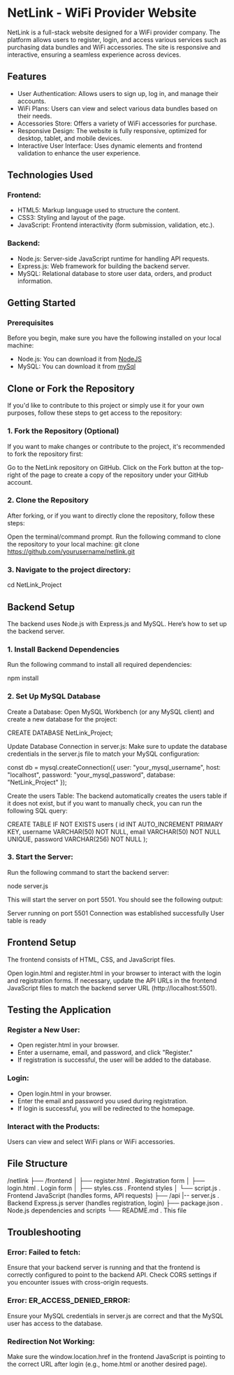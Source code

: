 # NetLink - WiFi Provider Website

NetLink is a full-stack website designed for a WiFi provider company. 
The platform allows users to register, login, and access various services such as purchasing data bundles and WiFi accessories. 
The site is responsive and interactive, ensuring a seamless experience across devices.

## Features
- User Authentication: Allows users to sign up, log in, and manage their accounts.
- WiFi Plans: Users can view and select various data bundles based on their needs.
- Accessories Store: Offers a variety of WiFi accessories for purchase.
- Responsive Design: The website is fully responsive, optimized for desktop, tablet, and mobile devices.
- Interactive User Interface: Uses dynamic elements and frontend validation to enhance the user experience.

## Technologies Used
### Frontend:
- HTML5: Markup language used to structure the content.
- CSS3: Styling and layout of the page.
- JavaScript: Frontend interactivity (form submission, validation, etc.).

### Backend:
- Node.js: Server-side JavaScript runtime for handling API requests.
- Express.js: Web framework for building the backend server.
- MySQL: Relational database to store user data, orders, and product information.

## Getting Started

### Prerequisites
Before you begin, make sure you have the following installed on your local machine:

- Node.js: You can download it from [NodeJS](nodejs.org.)
- MySQL: You can download it from [mySql](mysql.com.)

## Clone or Fork the Repository
If you'd like to contribute to this project or simply use it for your own purposes, follow these steps to get access to the repository:

### 1. Fork the Repository (Optional)
If you want to make changes or contribute to the project, it's recommended to fork the repository first:

Go to the NetLink repository on GitHub.
Click on the Fork button at the top-right of the page to create a copy of the repository under your GitHub account.

### 2. Clone the Repository
After forking, or if you want to directly clone the repository, follow these steps:

Open the terminal/command prompt.
Run the following command to clone the repository to your local machine:
git clone https://github.com/yourusername/netlink.git

### 3. Navigate to the project directory:
cd NetLink_Project


## Backend Setup
The backend uses Node.js with Express.js and MySQL. Here’s how to set up the backend server.

### 1. Install Backend Dependencies
Run the following command to install all required dependencies:

npm install

### 2. Set Up MySQL Database
Create a Database: Open MySQL Workbench (or any MySQL client) and create a new database for the project:

CREATE DATABASE NetLink_Project;

Update Database Connection in server.js: 
Make sure to update the database credentials in the server.js file to match your MySQL configuration:

const db = mysql.createConnection({
    user: "your_mysql_username",
    host: "localhost",
    password: "your_mysql_password",
    database: "NetLink_Project"
});

Create the users Table: The backend automatically creates the users table if it does not exist, but if you want to manually check, you can run the following SQL query:

CREATE TABLE IF NOT EXISTS users (
    id INT AUTO_INCREMENT PRIMARY KEY,
    username VARCHAR(50) NOT NULL,
    email VARCHAR(50) NOT NULL UNIQUE,
    password VARCHAR(256) NOT NULL
);
### 3. Start the Server: 
Run the following command to start the backend server:

node server.js

This will start the server on port 5501. You should see the following output:

Server running on port 5501
Connection was established successfully
User table is ready


## Frontend Setup
The frontend consists of HTML, CSS, and JavaScript files.

Open login.html and register.html in your browser to interact with the login and registration forms.
If necessary, update the API URLs in the frontend JavaScript files to match the backend server URL (http://localhost:5501).

## Testing the Application
### Register a New User:

- Open register.html in your browser.
- Enter a username, email, and password, and click "Register."
- If registration is successful, the user will be added to the database.

### Login:

- Open login.html in your browser.
- Enter the email and password you used during registration.
- If login is successful, you will be redirected to the homepage.

### Interact with the Products:

Users can view and select WiFi plans or WiFi accessories.

## File Structure

/netlink
├── /frontend
│   ├── register.html      . Registration form
│   ├── login.html         . Login form
│   ├── styles.css         . Frontend styles
│   └── script.js          . Frontend JavaScript (handles forms, API requests)
├── /api 
|-- server.js              . Backend Express.js server (handles registration, login)
├── package.json           . Node.js dependencies and scripts
└── README.md              . This file



## Troubleshooting
### Error: Failed to fetch:

Ensure that your backend server is running and that the frontend is correctly configured to point to the backend API.
Check CORS settings if you encounter issues with cross-origin requests.

### Error: ER_ACCESS_DENIED_ERROR:

Ensure your MySQL credentials in server.js are correct and that the MySQL user has access to the database.

### Redirection Not Working:

Make sure the window.location.href in the frontend JavaScript is pointing to the correct URL after login (e.g., home.html or another desired page).







